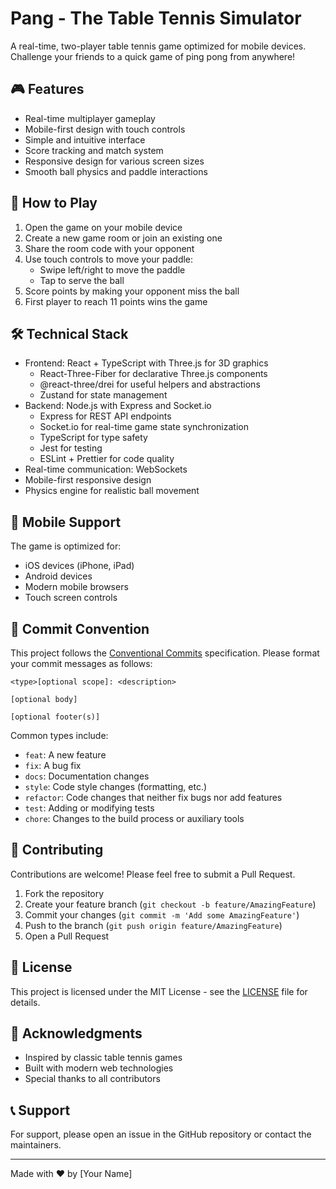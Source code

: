 # Pang - The Table Tennis Simulator

A real-time, two-player table tennis game optimized for mobile devices. Challenge your friends to a quick game of ping pong from anywhere!

## 🎮 Features

- Real-time multiplayer gameplay
- Mobile-first design with touch controls
- Simple and intuitive interface
- Score tracking and match system
- Responsive design for various screen sizes
- Smooth ball physics and paddle interactions

## 🎯 How to Play

1. Open the game on your mobile device
2. Create a new game room or join an existing one
3. Share the room code with your opponent
4. Use touch controls to move your paddle:
   - Swipe left/right to move the paddle
   - Tap to serve the ball
5. Score points by making your opponent miss the ball
6. First player to reach 11 points wins the game

## 🛠️ Technical Stack

- Frontend: React + TypeScript with Three.js for 3D graphics
  - React-Three-Fiber for declarative Three.js components
  - @react-three/drei for useful helpers and abstractions
  - Zustand for state management
- Backend: Node.js with Express and Socket.io
  - Express for REST API endpoints
  - Socket.io for real-time game state synchronization
  - TypeScript for type safety
  - Jest for testing
  - ESLint + Prettier for code quality
- Real-time communication: WebSockets
- Mobile-first responsive design
- Physics engine for realistic ball movement

## 📱 Mobile Support

The game is optimized for:
- iOS devices (iPhone, iPad)
- Android devices
- Modern mobile browsers
- Touch screen controls

## 📝 Commit Convention

This project follows the [Conventional Commits](https://www.conventionalcommits.org/) specification. Please format your commit messages as follows:

```
<type>[optional scope]: <description>

[optional body]

[optional footer(s)]
```

Common types include:
- `feat`: A new feature
- `fix`: A bug fix
- `docs`: Documentation changes
- `style`: Code style changes (formatting, etc.)
- `refactor`: Code changes that neither fix bugs nor add features
- `test`: Adding or modifying tests
- `chore`: Changes to the build process or auxiliary tools

## 🤝 Contributing

Contributions are welcome! Please feel free to submit a Pull Request.

1. Fork the repository
2. Create your feature branch (`git checkout -b feature/AmazingFeature`)
3. Commit your changes (`git commit -m 'Add some AmazingFeature'`)
4. Push to the branch (`git push origin feature/AmazingFeature`)
5. Open a Pull Request

## 📝 License

This project is licensed under the MIT License - see the [LICENSE](LICENSE) file for details.

## 🙏 Acknowledgments

- Inspired by classic table tennis games
- Built with modern web technologies
- Special thanks to all contributors

## 📞 Support

For support, please open an issue in the GitHub repository or contact the maintainers.

---

Made with ❤️ by [Your Name] 